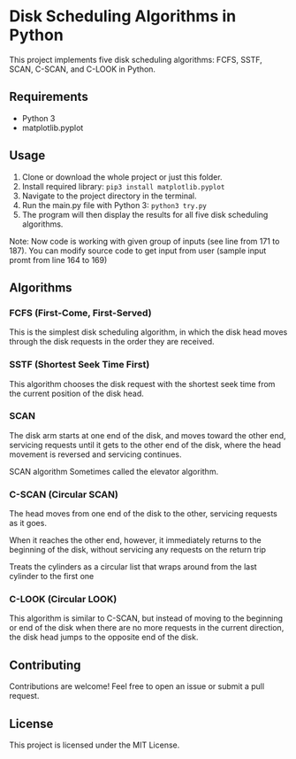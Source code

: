 # Disk Scheduling Algorithms in Python #
This project implements five disk scheduling algorithms: FCFS, SSTF, SCAN, C-SCAN, and C-LOOK in Python.

## Requirements ##
* Python 3
* matplotlib.pyplot

## Usage ##
1. Clone or download the whole project or just this folder.
2. Install required library: `pip3 install matplotlib.pyplot`
3. Navigate to the project directory in the terminal.
4. Run the main.py file with Python 3: `python3 try.py`
5. The program will then display the results for all five disk scheduling algorithms.

Note: Now code is working with given group of inputs (see line from 171 to 187). You can modify source code to get input from user (sample input promt from line 164 to 169)

## Algorithms ##
### FCFS (First-Come, First-Served) ###
This is the simplest disk scheduling algorithm, in which the disk head moves through the disk requests in the order they are received.

### SSTF (Shortest Seek Time First) ###
This algorithm chooses the disk request with the shortest seek time from the current position of the disk head.

### SCAN ###
The disk arm starts at one end of the disk, and moves toward the other end, servicing requests until it gets to the other end of the disk, where the head movement is reversed and servicing continues.

SCAN algorithm Sometimes called the elevator algorithm.

### C-SCAN (Circular SCAN) ###
The head moves from one end of the disk to the other, servicing requests as it goes.

When it reaches the other end, however, it immediately returns to the beginning of the disk, without servicing any requests on the return trip

Treats the cylinders as a circular list that wraps around from the last cylinder to the first one

### C-LOOK (Circular LOOK) ###
This algorithm is similar to C-SCAN, but instead of moving to the beginning or end of the disk when there are no more requests in the current direction, the disk head jumps to the opposite end of the disk.

## Contributing ##
Contributions are welcome! Feel free to open an issue or submit a pull request.

## License ##
This project is licensed under the MIT License.
